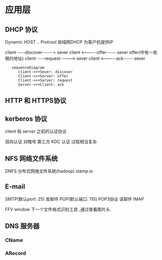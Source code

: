 # 应用层
## DHCP 协议
Dynamic HOST .. Protrool
局域网DHCP 为客户机提供IP

client  ----discover----- > sever
client  <-----offer-----  sever  offer(中有一些租约地址)
client  ----request-----> sever
client  <-----ack----- sever

```mermaid
   sequenceDiagram
      client->>+Sever: discover
      Client->>+Server: offer 
      Client->>+Server: request 
      Server->>+Client: ack
```

##  HTTP 和 HTTPS协议

## kerberos 协议
client 和 server 之前的认证协议

双向认证 对暗号
第三方 KDC 认证
过程相当复杂

## NFS 网络文件系统
DNFS 分布式网络文件系统(hadoop)
stamp.io
## E-mail 
  
  SMTP(默认port: 25)
  发邮件
  POP(默认端口: 110)
  POP3协议
  读邮件  IMAP 

FFV window 下一个文件格式识别工具 ,通过查看图片头.

## DNS 服务器
### CName 
### ARecord 